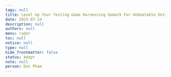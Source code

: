 ```yaml
---
tags: null
title: Level Up Your Testing Game Harnessing Gomock For Unbeatable Unit Testing In Go
date: 2023-07-24
description: null
authors: null
menu: radar
toc: null
notice: null
type: null
hide_frontmatter: false
status: Adopt
note: null
person: Dat Pham
---
```


